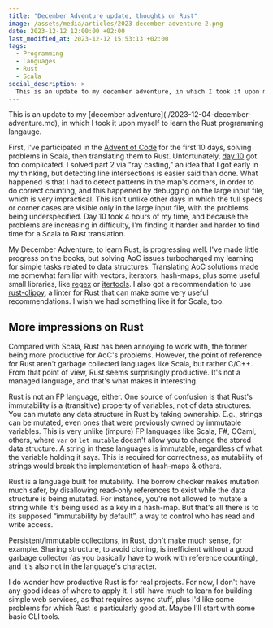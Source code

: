 ```yaml
---
title: "December Adventure update, thoughts on Rust"
image: /assets/media/articles/2023-december-adventure-2.png
date: 2023-12-12 12:00:00 +02:00
last_modified_at: 2023-12-12 15:53:13 +02:00
tags:
  - Programming
  - Languages
  - Rust
  - Scala
social_description: >
  This is an update to my december adventure, in which I took it upon myself to learn the Rust programming langauge.
---
```


<p class="intro" markdown=1>
  This is an update to my [december adventure](./2023-12-04-december-adventure.md), in which I took it upon myself to learn the Rust programming langauge.
</p>

First, I've participated in the [Advent of Code](https://adventofcode.com/) for the first 10 days, solving problems in Scala, then translating them to Rust. Unfortunately, [day 10](https://adventofcode.com/2023/day/10) got too complicated. I solved part 2 via "ray casting," an idea that I got early in my thinking, but detecting line intersections is easier said than done. What happened is that I had to detect patterns in the map's corners, in order to do correct counting, and this happened by debugging on the large input file, which is very impractical. This isn't unlike other days in which the full specs or corner cases are visible only in the large input file, with the problems being underspecified. Day 10 took 4 hours of my time, and because the problems are increasing in difficulty, I'm finding it harder and harder to find time for a Scala to Rust translation.

My December Adventure, to learn Rust, is progressing well. I've made little progress on the books, but solving AoC issues turbocharged my learning for simple tasks related to data structures. Translating AoC solutions made me somewhat familiar with vectors, iterators, hash-maps, plus some useful small libraries, like [regex](https://docs.rs/regex/latest/regex/) or [itertools](https://docs.rs/itertools/latest/itertools/). I also got a recommendation to use [rust-clippy](https://github.com/rust-lang/rust-clippy), a linter for Rust that can make some very useful recommendations. I wish we had something like it for Scala, too.

## More impressions on Rust

Compared with Scala, Rust has been annoying to work with, the former being more productive for AoC's problems. However, the point of reference for Rust aren't garbage collected languages like Scala, but rather C/C++. From that point of view, Rust seems surprisingly productive. It's not a managed language, and that's what makes it interesting.

Rust is not an FP language, either. One source of confusion is that Rust's immutability is a (transitive) property of variables, not of data structures. You can mutate any data structure in Rust by taking ownership. E.g., strings can be mutated, even ones that were previously owned by immutable variables. This is very unlike (impure) FP languages like Scala, F#, OCaml, others, where `var` or `let mutable` doesn't allow you to change the stored data structure. A string in these languages is immutable, regardless of what the variable holding it says. This is required for correctness, as mutability of strings would break the implementation of hash-maps & others.

Rust is a language built for mutability. The borrow checker makes mutation much safer, by disallowing read-only references to exist while the data structure is being mutated. For instance, you're not allowed to mutate a string while it's being used as a key in a hash-map. But that's all there is to its supposed “immutability by default”, a way to control who has read and write access.

Persistent/immutable collections, in Rust, don't make much sense, for example. Sharing structure, to avoid cloning, is inefficient without a good garbage collector (as you basically have to work with reference counting), and it's also not in the language's character.

I do wonder how productive Rust is for real projects. For now, I don't have any good ideas of where to apply it. I still have much to learn for building simple web services, as that requires async stuff, plus I'd like some problems for which Rust is particularly good at. Maybe I'll start with some basic CLI tools.
